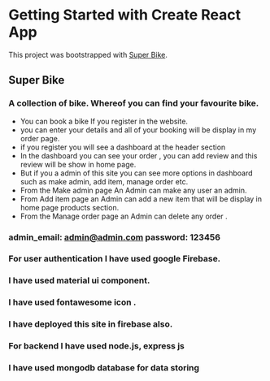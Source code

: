 # Getting Started with Create React App

This project was bootstrapped with [Super Bike](https://super-bike-9aaee.web.app/).

## Super Bike 
### A collection of bike. Whereof you can find your favourite bike.


- You can book a bike If you register in the website.
- you can enter your details and all of your booking will be display in my order page.
- if you register you will see a dashboard at the header section
- In the dashboard you can see your order , you can add review and this review will be show in home page.
- But if you a admin of this site you can see more options in dashboard such as make admin, add item, manage order etc.
- From the Make admin page An Admin can make any user an admin.
- From Add item page an Admin can add a new item that will be display in home page products section.
- From the Manage order page an Admin can delete any order .

### admin_email: admin@admin.com   password: 123456

### For user authentication I have used google Firebase.
### I have used material ui component.
### I have used fontawesome icon .
### I have deployed this site in firebase also.
### For backend I have used node.js, express js
### I have used mongodb database for data storing

 
